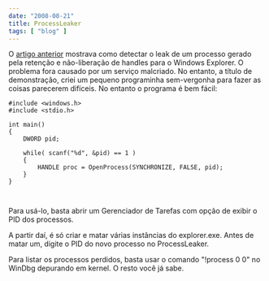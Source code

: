 ```yaml
---
date: "2008-08-21"
title: ProcessLeaker
tags: [ "blog" ]
---
```

O [artigo anterior](/os-processos-fantasma) mostrava como detectar o leak de um processo gerado pela retenção e não-liberação de handles para o Windows Explorer. O problema fora causado por um serviço malcriado. No entanto, a título de demonstração, criei um pequeno programinha sem-vergonha para fazer as coisas parecerem difíceis. No entanto o programa é bem fácil:

```
#include <windows.h>
#include <stdio.h>

int main()
{
	DWORD pid;

	while( scanf("%d", &pid) == 1 )
	{
		HANDLE proc = OpenProcess(SYNCHRONIZE, FALSE, pid);
	}
}

 

```

Para usá-lo, basta abrir um Gerenciador de Tarefas com opção de exibir o PID dos processos.

A partir daí, é só criar e matar várias instâncias do explorer.exe. Antes de matar um, digite o PID do novo processo no ProcessLeaker.

Para listar os processos perdidos, basta usar o comando "!process 0 0" no WinDbg depurando em kernel. O resto você já sabe.
